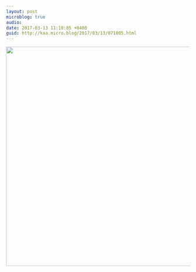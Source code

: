 ```yaml
---
layout: post
microblog: true
audio: 
date: 2017-03-13 11:10:05 +0400
guid: http://kaa.micro.blog/2017/03/13/071005.html
---
```



<img src="https://www.kaa.bz/uploads/2018/d39d5ddf3b.jpg" width="600" height="600" />
